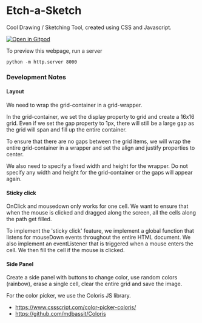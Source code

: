 # Etch-a-Sketch
Cool Drawing / Sketching Tool, created using CSS and Javascript.

[![Open in Gitpod](https://gitpod.io/button/open-in-gitpod.svg)](https://gitpod.io/#github.com/yxuan1996/Etch-a-Sketch)

To preview this webpage, run a server
```
python -m http.server 8000
```

### Development Notes
#### Layout
We need to wrap the grid-container in a grid-wrapper. 

In the grid-container, we set the display property to grid and create a 16x16 grid. Even if we set the gap property to 1px, there will still be a large gap as the grid will span and fill up the entire container. 

To ensure that there are no gaps between the grid items, we will wrap the entire grid-container in a wrapper and set the align and justify properties to center.

We also need to specify a fixed width and height for the wrapper. Do not specify any width and height for the grid-container or the gaps will appear again.

#### Sticky click
OnClick and mousedown only works for one cell. We want to ensure that when the mouse is clicked and dragged along the screen, all the cells along the path get filled.

To implement the 'sticky click' feature, we implement a global function that listens for mouseDown events throughout the entire HTML document. We also implement an eventListener that is triggered when a mouse enters the cell. We then fill the cell if the mouse is clicked. 

#### Side Panel
Create a side panel with buttons to change color, use random colors (rainbow), erase a single cell, clear the entire grid and save the image. 

For the color picker, we use the Coloris JS library. 
- https://www.cssscript.com/color-picker-coloris/
- https://github.com/mdbassit/Coloris




